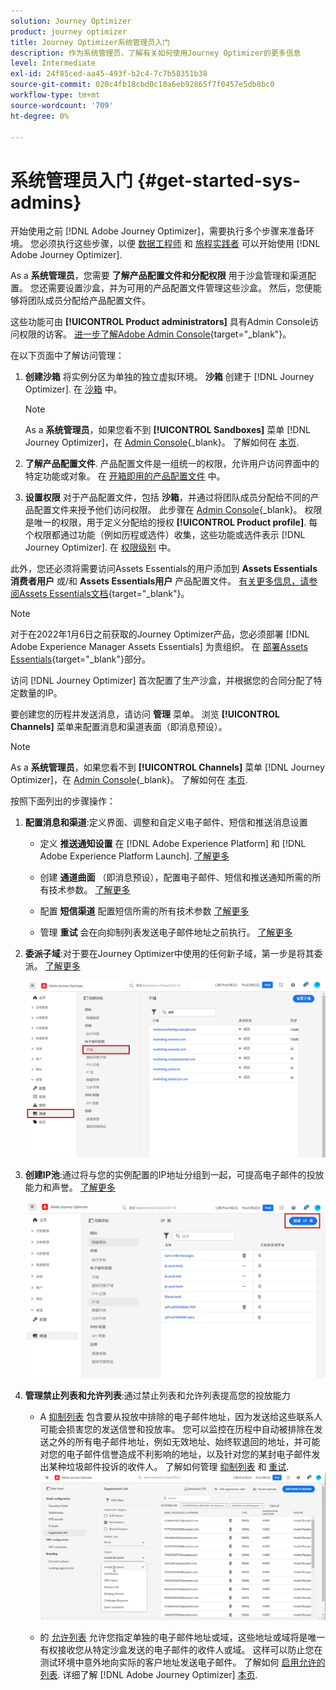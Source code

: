 ```yaml
---
solution: Journey Optimizer
product: journey optimizer
title: Journey Optimizer系统管理员入门
description: 作为系统管理员，了解有关如何使用Journey Optimizer的更多信息
level: Intermediate
exl-id: 24f85ced-aa45-493f-b2c4-7c7b58351b38
source-git-commit: 020c4fb18cbd0c10a6eb92865f7f0457e5db8bc0
workflow-type: tm+mt
source-wordcount: '709'
ht-degree: 0%

---
```


# 系统管理员入门 {#get-started-sys-admins}

开始使用之前 [!DNL Adobe Journey Optimizer]，需要执行多个步骤来准备环境。  您必须执行这些步骤，以便 [数据工程师](data-engineer.md) 和 [旅程实践者](marketer.md) 可以开始使用 [!DNL Adobe Journey Optimizer].


As a **系统管理员**，您需要 **了解产品配置文件和分配权限** 用于沙盒管理和渠道配置。 您还需要设置沙盒，并为可用的产品配置文件管理这些沙盒。 然后，您便能够将团队成员分配给产品配置文件。

这些功能可由 **[!UICONTROL Product administrators]** 具有Admin Console访问权限的访客。 [进一步了解Adobe Admin Console](https://helpx.adobe.com/enterprise/admin-guide.html){target=&quot;_blank&quot;}。

在以下页面中了解访问管理：

1. **创建沙箱** 将实例分区为单独的独立虚拟环境。 **沙箱** 创建于 [!DNL Journey Optimizer]. 在 [沙箱](../../administration/sandboxes.md) 中。

   >[!NOTE]
   >As a **系统管理员**，如果您看不到 **[!UICONTROL Sandboxes]** 菜单 [!DNL Journey Optimizer]，在 [Admin Console](https://adminconsole.adobe.com/){_blank}。 了解如何在 [本页](../../administration/permissions.md#edit-product-profile).

1. **了解产品配置文件**. 产品配置文件是一组统一的权限，允许用户访问界面中的特定功能或对象。 在 [开箱即用的产品配置文件](../../administration/ootb-product-profiles.md) 中。

1. **设置权限** 对于产品配置文件，包括 **沙箱**，并通过将团队成员分配给不同的产品配置文件来授予他们访问权限。 此步骤在 [Admin Console](https://adminconsole.adobe.com/){_blank}。 权限是唯一的权限，用于定义分配给的授权 **[!UICONTROL Product profile]**. 每个权限都通过功能（例如历程或选件）收集，这些功能或选件表示 [!DNL Journey Optimizer]. 在 [权限级别](../../administration/high-low-permissions.md) 中。

此外，您还必须将需要访问Assets Essentials的用户添加到 **Assets Essentials消费者用户** 或/和 **Assets Essentials用户** 产品配置文件。 [有关更多信息，请参阅Assets Essentials文档](https://experienceleague.adobe.com/docs/experience-manager-assets-essentials/help/deploy-administer.html){target=&quot;_blank&quot;}。

>[!NOTE]
>对于在2022年1月6日之前获取的Journey Optimizer产品，您必须部署 [!DNL Adobe Experience Manager Assets Essentials] 为贵组织。 在 [部署Assets Essentials](https://experienceleague.adobe.com/docs/experience-manager-assets-essentials/help/deploy-administer.html){target=&quot;_blank&quot;}部分。

访问 [!DNL Journey Optimizer] 首次配置了生产沙盒，并根据您的合同分配了特定数量的IP。

要创建您的历程并发送消息，请访问 **管理** 菜单。 浏览 **[!UICONTROL Channels]** 菜单来配置消息和渠道表面（即消息预设）。

>[!NOTE]
>As a **系统管理员**，如果您看不到 **[!UICONTROL Channels]** 菜单 [!DNL Journey Optimizer]，在 [Admin Console](https://adminconsole.adobe.com/){_blank}。 了解如何在 [本页](../../administration/permissions.md#edit-product-profile).

按照下面列出的步骤操作：

1. **配置消息和渠道**:定义界面、调整和自定义电子邮件、短信和推送消息设置

   * 定义 **推送通知设置** 在 [!DNL Adobe Experience Platform] 和 [!DNL Adobe Experience Platform Launch]. [了解更多](../../push/push-gs.md)

   * 创建 **通道曲面** （即消息预设），配置电子邮件、短信和推送通知所需的所有技术参数。 [了解更多](../../configuration/channel-surfaces.md)

   * 配置 **短信渠道** 配置短信所需的所有技术参数 [了解更多](../../sms/sms-configuration.md)

   * 管理 **重试** 会在向抑制列表发送电子邮件地址之前执行。 [了解更多](../../configuration/manage-suppression-list.md)

1. **委派子域**:对于要在Journey Optimizer中使用的任何新子域，第一步是将其委派。 [了解更多](../../configuration/about-subdomain-delegation.md)

   ![](../assets/subdomain.png)

1. **创建IP池**:通过将与您的实例配置的IP地址分组到一起，可提高电子邮件的投放能力和声誉。 [了解更多](../../configuration/ip-pools.md)

   ![](../assets/ip-pool.png)

1. **管理禁止列表和允许列表**:通过禁止列表和允许列表提高您的投放能力

   * A [抑制列表](../../reports/suppression-list.md) 包含要从投放中排除的电子邮件地址，因为发送给这些联系人可能会损害您的发送信誉和投放率。 您可以监控在历程中自动被排除在发送之外的所有电子邮件地址，例如无效地址、始终软退回的地址，并可能对您的电子邮件信誉造成不利影响的地址，以及针对您的某封电子邮件发出某种垃圾邮件投诉的收件人。 了解如何管理 [抑制列表](../../configuration/manage-suppression-list.md) 和 [重试](../../configuration/retries.md).
   ![](../assets/suppression-list-filtering-example.png)

   * 的 [允许列表](../../configuration/allow-list.md) 允许您指定单独的电子邮件地址或域，这些地址或域将是唯一有权接收您从特定沙盒发送的电子邮件的收件人或域。 这样可以防止您在测试环境中意外地向实际的客户地址发送电子邮件。 了解如何 [启用允许的列表](../../configuration/allow-list.md).
   详细了解 [!DNL Adobe Journey Optimizer] [本页](../../reports/deliverability.md).
